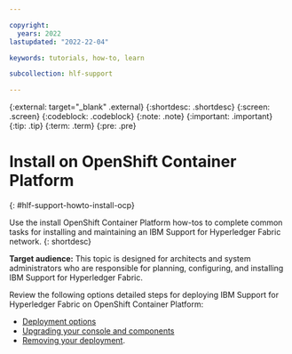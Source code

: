 ```yaml
---

copyright:
  years: 2022
lastupdated: "2022-22-04"

keywords: tutorials, how-to, learn

subcollection: hlf-support

---
```


{:external: target="_blank" .external}
{:shortdesc: .shortdesc}
{:screen: .screen}
{:codeblock: .codeblock}
{:note: .note}
{:important: .important}
{:tip: .tip}
{:term: .term}
{:pre: .pre}


# Install on OpenShift Container Platform 
{: #hlf-support-howto-install-ocp}

Use the install OpenShift Container Platform how-tos to complete common tasks for installing and maintaining an IBM Support for Hyperledger Fabric network. 
{: shortdesc}

**Target audience:** This topic is designed for architects and system administrators who are responsible 
for planning, configuring, and installing IBM Support for Hyperledger Fabric.

Review the following options detailed steps for deploying IBM Support for Hyperledger Fabric on OpenShift Container Platform: 

- [Deployment options](howto-deployment-options.md)
- [Upgrading your console and components](howto/console-upgrade-ocp.md)
- [Removing your deployment](howto/console-delete-ocp.md).
